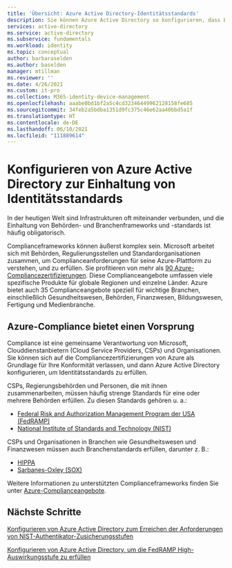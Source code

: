 ```yaml
---
title: 'Übersicht: Azure Active Directory-Identitätsstandards'
description: Sie können Azure Active Directory so konfigurieren, dass Behörden- und Branchenstandards für die Identitätsverwaltung erfüllt werden.
services: active-directory
ms.service: active-directory
ms.subservice: fundamentals
ms.workload: identity
ms.topic: conceptual
author: barbaraselden
ms.author: baselden
manager: mtillman
ms.reviewer: ''
ms.date: 4/26/2021
ms.custom: it-pro
ms.collection: M365-identity-device-management
ms.openlocfilehash: aaabe0bd1bf2a5c4cd32346449962128158fe685
ms.sourcegitcommit: 34feb2a5bdba1351d9fc375c46e62aa40bbd5a1f
ms.translationtype: HT
ms.contentlocale: de-DE
ms.lasthandoff: 06/10/2021
ms.locfileid: "111889614"
---
```

# <a name="configure-azure-active-directory-to-meet-identity-standards"></a>Konfigurieren von Azure Active Directory zur Einhaltung von Identitätsstandards

In der heutigen Welt sind Infrastrukturen oft miteinander verbunden, und die Einhaltung von Behörden- und Branchenframeworks und -standards ist häufig obligatorisch. 

Complianceframeworks können äußerst komplex sein. Microsoft arbeitet sich mit Behörden, Regulierungsstellen und Standardorganisationen zusammen, um Complianceanforderungen für seine Azure-Plattform zu verstehen, und zu erfüllen. Sie profitieren von mehr als [90 Azure-Compliancezertifizierungen](../../compliance/index.yml). Diese Complianceangebote umfassen viele spezifische Produkte für globale Regionen und einzelne Länder. Azure bietet auch 35 Complianceangebote speziell für wichtige Branchen, einschließlich Gesundheitswesen, Behörden, Finanzwesen, Bildungswesen, Fertigung und Medienbranche. 

## <a name="azure-compliance-provides-a-head-start"></a>Azure-Compliance bietet einen Vorsprung

Compliance ist eine gemeinsame Verantwortung von Microsoft, Clouddienstanbietern (Cloud Service Providers, CSPs) und Organisationen. Sie können sich auf die Compliancezertifizierungen von Azure als Grundlage für Ihre Konformität verlassen, und dann Azure Active Directory konfigurieren, um Identitätsstandards zu erfüllen.

CSPs, Regierungsbehörden und Personen, die mit ihnen zusammenarbeiten, müssen häufig strenge Standards für eine oder mehrere Behörden erfüllen. Zu diesen Standards gehören u. a.:
* [Federal Risk and Authorization Management Program der USA (FedRAMP)](/azure/compliance/offerings/offering-fedramp)
* [National Institute of Standards and Technology (NIST)](/azure/compliance/offerings/offering-nist-800-53)

CSPs und Organisationen in Branchen wie Gesundheitswesen und Finanzwesen müssen auch Branchenstandards erfüllen, darunter z. B.: 
* [HIPPA](/azure/compliance/offerings/offering-hipaa-us)
* [Sarbanes-Oxley (SOX)](/azure/compliance/offerings/offering-sox-us)

Weitere Informationen zu unterstützten Complianceframeworks finden Sie unter [Azure-Complianceangebote](/azure/compliance/offerings/).

## <a name="next-steps"></a>Nächste Schritte

[Konfigurieren von Azure Active Directory zum Erreichen der Anforderungen von NIST-Authentikator-Zusicherungsstufen](nist-overview.md)

[Konfigurieren von Azure Active Directory, um die FedRAMP High-Auswirkungsstufe zu erfüllen](configure-azure-active-directory-for-fedramp-high-impact.md)